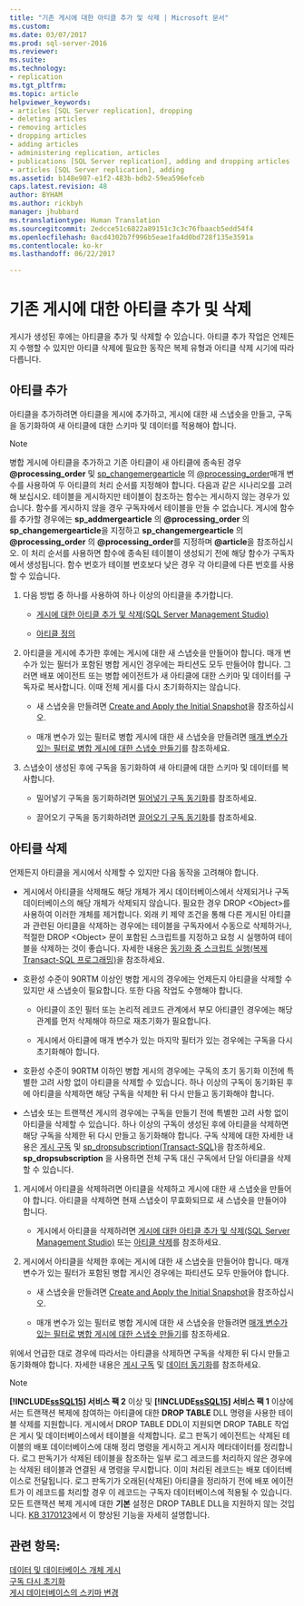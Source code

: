 ```yaml
---
title: "기존 게시에 대한 아티클 추가 및 삭제 | Microsoft 문서"
ms.custom: 
ms.date: 03/07/2017
ms.prod: sql-server-2016
ms.reviewer: 
ms.suite: 
ms.technology:
- replication
ms.tgt_pltfrm: 
ms.topic: article
helpviewer_keywords:
- articles [SQL Server replication], dropping
- deleting articles
- removing articles
- dropping articles
- adding articles
- administering replication, articles
- publications [SQL Server replication], adding and dropping articles
- articles [SQL Server replication], adding
ms.assetid: b148e907-e1f2-483b-bdb2-59ea596efceb
caps.latest.revision: 48
author: BYHAM
ms.author: rickbyh
manager: jhubbard
ms.translationtype: Human Translation
ms.sourcegitcommit: 2edcce51c6822a89151c3c3c76fbaacb5edd54f4
ms.openlocfilehash: 0acd4302b7f996b5eae1fa4d0bd728f135e3591a
ms.contentlocale: ko-kr
ms.lasthandoff: 06/22/2017

---
```

# <a name="add-articles-to-and-drop-articles-from-existing-publications"></a>기존 게시에 대한 아티클 추가 및 삭제
  게시가 생성된 후에는 아티클을 추가 및 삭제할 수 있습니다. 아티클 추가 작업은 언제든지 수행할 수 있지만 아티클 삭제에 필요한 동작은 복제 유형과 아티클 삭제 시기에 따라 다릅니다.  
  
## <a name="adding-articles"></a>아티클 추가  
 아티클을 추가하려면 아티클을 게시에 추가하고, 게시에 대한 새 스냅숏을 만들고, 구독을 동기화하여 새 아티클에 대한 스키마 및 데이터를 적용해야 합니다.  
  
> [!NOTE]  
>  병합 게시에 아티클을 추가하고 기존 아티클이 새 아티클에 종속된 경우 **@processing_order** 및 [sp_changemergearticle](../../../relational-databases/system-stored-procedures/sp-addmergearticle-transact-sql.md) 의 [@processing_order](../../../relational-databases/system-stored-procedures/sp-changemergearticle-transact-sql.md)매개 변수를 사용하여 두 아티클의 처리 순서를 지정해야 합니다. 다음과 같은 시나리오를 고려해 보십시오. 테이블을 게시하지만 테이블이 참조하는 함수는 게시하지 않는 경우가 있습니다. 함수를 게시하지 않을 경우 구독자에서 테이블을 만들 수 없습니다. 게시에 함수를 추가할 경우에는 **sp_addmergearticle** 의 **@processing_order** 의 **sp_changemergearticle**을 지정하고 **sp_changemergearticle** 의 **@processing_order** 의 **@processing_order**를 지정하며 **@article**을 참조하십시오. 이 처리 순서를 사용하면 함수에 종속된 테이블이 생성되기 전에 해당 함수가 구독자에서 생성됩니다. 함수 번호가 테이블 번호보다 낮은 경우 각 아티클에 다른 번호를 사용할 수 있습니다.  
  
1.  다음 방법 중 하나를 사용하여 하나 이상의 아티클을 추가합니다.  
  
    -   [게시에 대한 아티클 추가 및 삭제&#40;SQL Server Management Studio&#41;](../../../relational-databases/replication/publish/add-articles-to-and-drop-articles-from-a-publication.md)  
  
    -   [아티클 정의](../../../relational-databases/replication/publish/define-an-article.md)  
  
2.  아티클을 게시에 추가한 후에는 게시에 대한 새 스냅숏을 만들어야 합니다. 매개 변수가 있는 필터가 포함된 병합 게시인 경우에는 파티션도 모두 만들어야 합니다. 그러면 배포 에이전트 또는 병합 에이전트가 새 아티클에 대한 스키마 및 데이터를 구독자로 복사합니다. 이때 전체 게시를 다시 초기화하지는 않습니다.  
  
    -   새 스냅숏을 만들려면 [Create and Apply the Initial Snapshot](../../../relational-databases/replication/create-and-apply-the-initial-snapshot.md)을 참조하십시오.  
  
    -   매개 변수가 있는 필터로 병합 게시에 대한 새 스냅숏을 만들려면 [매개 변수가 있는 필터로 병합 게시에 대한 스냅숏 만들기](../../../relational-databases/replication/create-a-snapshot-for-a-merge-publication-with-parameterized-filters.md)를 참조하세요.  
  
3.  스냅숏이 생성된 후에 구독을 동기화하여 새 아티클에 대한 스키마 및 데이터를 복사합니다.  
  
    -   밀어넣기 구독을 동기화하려면 [밀어넣기 구독 동기화](../../../relational-databases/replication/synchronize-a-push-subscription.md)를 참조하세요.  
  
    -   끌어오기 구독을 동기화하려면 [끌어오기 구독 동기화](../../../relational-databases/replication/synchronize-a-pull-subscription.md)를 참조하세요.  
  
## <a name="dropping-articles"></a>아티클 삭제  
 언제든지 아티클을 게시에서 삭제할 수 있지만 다음 동작을 고려해야 합니다.  
  
-   게시에서 아티클을 삭제해도 해당 개체가 게시 데이터베이스에서 삭제되거나 구독 데이터베이스의 해당 개체가 삭제되지 않습니다. 필요한 경우 DROP \<Object>를 사용하여 이러한 개체를 제거합니다. 외래 키 제약 조건을 통해 다른 게시된 아티클과 관련된 아티클을 삭제하는 경우에는 테이블을 구독자에서 수동으로 삭제하거나, 적절한 DROP \<Object> 문이 포함된 스크립트를 지정하고 요청 시 실행하여 테이블을 삭제하는 것이 좋습니다. 자세한 내용은 [동기화 중 스크립트 실행&#40;복제 Transact-SQL 프로그래밍&#41;](../../../relational-databases/replication/execute-scripts-during-synchronization-replication-transact-sql-programming.md)을 참조하세요.  
  
-   호환성 수준이 90RTM 이상인 병합 게시의 경우에는 언제든지 아티클을 삭제할 수 있지만 새 스냅숏이 필요합니다. 또한 다음 작업도 수행해야 합니다.  
  
    -   아티클이 조인 필터 또는 논리적 레코드 관계에서 부모 아티클인 경우에는 해당 관계를 먼저 삭제해야 하므로 재초기화가 필요합니다.  
  
    -   게시에서 아티클에 매개 변수가 있는 마지막 필터가 있는 경우에는 구독을 다시 초기화해야 합니다.  
  
-   호환성 수준이 90RTM 이하인 병합 게시의 경우에는 구독의 초기 동기화 이전에 특별한 고려 사항 없이 아티클을 삭제할 수 있습니다. 하나 이상의 구독이 동기화된 후에 아티클을 삭제하면 해당 구독을 삭제한 뒤 다시 만들고 동기화해야 합니다.  
  
-   스냅숏 또는 트랜잭션 게시의 경우에는 구독을 만들기 전에 특별한 고려 사항 없이 아티클을 삭제할 수 있습니다. 하나 이상의 구독이 생성된 후에 아티클을 삭제하면 해당 구독을 삭제한 뒤 다시 만들고 동기화해야 합니다. 구독 삭제에 대한 자세한 내용은 [게시 구독](../../../relational-databases/replication/subscribe-to-publications.md) 및 [sp_dropsubscription&#40;Transact-SQL&#41;](../../../relational-databases/system-stored-procedures/sp-dropsubscription-transact-sql.md)을 참조하세요. **sp_dropsubscription** 을 사용하면 전체 구독 대신 구독에서 단일 아티클을 삭제할 수 있습니다.  
  
1.  게시에서 아티클을 삭제하려면 아티클을 삭제하고 게시에 대한 새 스냅숏을 만들어야 합니다. 아티클을 삭제하면 현재 스냅숏이 무효화되므로 새 스냅숏을 만들어야 합니다.  
  
    -   게시에서 아티클을 삭제하려면 [게시에 대한 아티클 추가 및 삭제&#40;SQL Server Management Studio&#41;](../../../relational-databases/replication/publish/add-articles-to-and-drop-articles-from-a-publication.md) 또는 [아티클 삭제](../../../relational-databases/replication/publish/delete-an-article.md)를 참조하세요.  
  
2.  게시에서 아티클을 삭제한 후에는 게시에 대한 새 스냅숏을 만들어야 합니다. 매개 변수가 있는 필터가 포함된 병합 게시인 경우에는 파티션도 모두 만들어야 합니다.  
  
    -   새 스냅숏을 만들려면 [Create and Apply the Initial Snapshot](../../../relational-databases/replication/create-and-apply-the-initial-snapshot.md)을 참조하십시오.  
  
    -   매개 변수가 있는 필터로 병합 게시에 대한 새 스냅숏을 만들려면 [매개 변수가 있는 필터로 병합 게시에 대한 스냅숏 만들기](../../../relational-databases/replication/create-a-snapshot-for-a-merge-publication-with-parameterized-filters.md)를 참조하세요.  
  
 위에서 언급한 대로 경우에 따라서는 아티클을 삭제하면 구독을 삭제한 뒤 다시 만들고 동기화해야 합니다. 자세한 내용은 [게시 구독](../../../relational-databases/replication/subscribe-to-publications.md) 및 [데이터 동기화](../../../relational-databases/replication/synchronize-data.md)를 참조하세요.  
 
 > [!NOTE]
 > **[!INCLUDE[ssSQL15](../../../includes/sssql14-md.md)] 서비스 팩 2** 이상 및 **[!INCLUDE[ssSQL15](../../../includes/sssql15-md.md)] 서비스 팩 1** 이상에서는 트랜잭션 복제에 참여하는 아티클에 대한 **DROP TABLE** DLL 명령을 사용한 테이블 삭제를 지원합니다. 게시에서 DROP TABLE DDL이 지원되면 DROP TABLE 작업은 게시 및 데이터베이스에서 테이블을 삭제합니다. 로그 판독기 에이전트는 삭제된 테이블의 배포 데이터베이스에 대해 정리 명령을 게시하고 게시자 메타데이터를 정리합니다. 로그 판독기가 삭제된 테이블을 참조하는 일부 로그 레코드를 처리하지 않은 경우에는 삭제된 테이블과 연결된 새 명령을 무시합니다. 이미 처리된 레코드는 배포 데이터베이스로 전달됩니다. 로그 판독기가 오래된(삭제된) 아티클을 정리하기 전에 배포 에이전트가 이 레코드를 처리할 경우 이 레코드는 구독자 데이터베이스에 적용될 수 있습니다. 모든 트랜잭션 복제 게시에 대한 **기본** 설정은 DROP TABLE DLL을 지원하지 않는 것입니다. [KB 3170123](https://support.microsoft.com/en-us/help/3170123/supports-drop-table-ddl-for-articles-that-are-included-in-transactional-replication-in-sql-server-2014-or-in-sql-server-2016-sp1)에서 이 향상된 기능을 자세히 설명합니다.

  
## <a name="see-also"></a>관련 항목:  
 [데이터 및 데이터베이스 개체 게시](../../../relational-databases/replication/publish/publish-data-and-database-objects.md)   
 [구독 다시 초기화](../../../relational-databases/replication/reinitialize-subscriptions.md)   
 [게시 데이터베이스의 스키마 변경](../../../relational-databases/replication/publish/make-schema-changes-on-publication-databases.md)  
  
  
